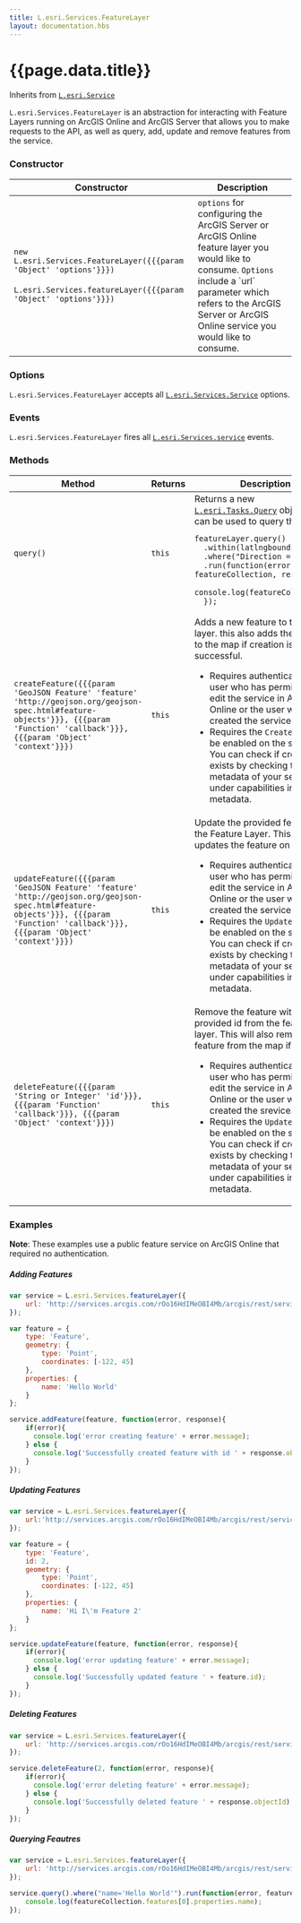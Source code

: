 ```yaml
---
title: L.esri.Services.FeatureLayer
layout: documentation.hbs
---
```


# {{page.data.title}}

Inherits from [`L.esri.Service`]({{assets}}api-reference/services/service.html)

`L.esri.Services.FeatureLayer` is an abstraction for interacting with Feature Layers running on ArcGIS Online and ArcGIS Server that allows you to make requests to the API, as well as query, add, update and remove features from the service.

### Constructor

<table>
    <thead>
        <tr>
            <th>Constructor</th>
            <th>Description</th>
        </tr>
    </thead>
    <tbody>
        <tr>
            <td><code class="nobr">new L.esri.Services.FeatureLayer({{{param 'Object' 'options'}}})</code><br><br><code class="nobr">L.esri.Services.featureLayer({{{param 'Object' 'options'}}})</code></td>
            <td><code>options</code> for configuring the ArcGIS Server or ArcGIS Online feature layer you would like to consume. <code>Options</code> include a `url` parameter which refers to the ArcGIS Server or ArcGIS Online service you would like to consume.</td>
        </tr>
    </tbody>
</table>

### Options

`L.esri.Services.FeatureLayer` accepts all [`L.esri.Services.Service`]({{assets}}api-reference/services/service.html) options.

### Events

`L.esri.Services.FeatureLayer` fires all  [`L.esri.Services.service`]({{assets}}api-reference/services/service.html) events.

### Methods

<table>
    <thead>
        <tr>
            <th>Method</th>
            <th>Returns</th>
            <th>Description</th>
        </tr>
    </thead>
    <tbody>
        <tr>
            <td><code>query()</code></td>
            <td><code>this</code></td>
            <td>
                Returns a new <a href="{{assets}}api-reference/tasks/query.html"><code>L.esri.Tasks.Query</code></a> object that can be used to query this layer.<pre class="js"><code>featureLayer.query()
  .within(latlngbounds)
  .where("Direction = 'WEST'")
  .run(function(error, featureCollection, response){
    console.log(featureCollection);
  });
</code></pre>
            </td>
        </tr>
        <tr>
            <td><code>createFeature({{{param 'GeoJSON Feature' 'feature' 'http://geojson.org/geojson-spec.html#feature-objects'}}}, {{{param 'Function' 'callback'}}}, {{{param 'Object' 'context'}}})</code></td>
            <td><code>this</code></td>
            <td>
                Adds a new feature to the feature layer. this also adds the feature to the map if creation is successful.
                <ul>
                    <li>Requires authentication as a user who has permission to edit the service in ArcGIS Online or the user who created the service.</li>
                    <li>Requires the <code>Create</code> capability be enabled on the service. You can check if creation exists by checking the metadata of your service under capabilities in the metadata.</li>
                </ul>
            </td>
        </tr>
        <tr>
            <td><code>updateFeature({{{param 'GeoJSON Feature' 'feature' 'http://geojson.org/geojson-spec.html#feature-objects'}}}, {{{param 'Function' 'callback'}}}, {{{param 'Object' 'context'}}})</code></td>
            <td><code>this</code></td>
            <td>
                Update the provided feature on the Feature Layer. This also updates the feature on the map.
                <ul>
                    <li>Requires authentication as a user who has permission to edit the service in ArcGIS Online or the user who created the service.</li>
                    <li>Requires the <code>Update</code> capability be enabled on the service. You can check if creation exists by checking the metadata of your service under capabilities in the metadata.</li>
                </ul>
            </td>
        </tr>
        <tr>
            <td><code>deleteFeature({{{param 'String or Integer' 'id'}}}, {{{param 'Function' 'callback'}}}, {{{param 'Object' 'context'}}})</code></td>
            <td><code>this</code></td>
            <td>
                Remove the feature with the provided id from the feature layer. This will also remove the feature from the map if it exists.
                <ul>
                    <li>Requires authentication as a user who has permission to edit the service in ArcGIS Online or the user who created the srevice.</li>
                    <li>Requires the <code>Update</code> capability be enabled on the service. You can check if creation exists by checking the metadata of your service under capabilities in the metadata.</li>
                </ul>
            </td>
        </tr>
    </tbody>
</table>

### Examples

**Note**: These examples use a public feature service on ArcGIS Online that required no authentication.

##### Adding Features
```js
var service = L.esri.Services.featureLayer({
    url: 'http://services.arcgis.com/rOo16HdIMeOBI4Mb/arcgis/rest/services/Pubic_Feature_Service/FeatureServer/0'
});

var feature = {
    type: 'Feature',
    geometry: {
        type: 'Point',
        coordinates: [-122, 45]
    },
    properties: {
        name: 'Hello World'
    }
};

service.addFeature(feature, function(error, response){
    if(error){
      console.log('error creating feature' + error.message);
    } else {
      console.log('Successfully created feature with id ' + response.objectId);
    }
});
```

##### Updating Features

```js
var service = L.esri.Services.featureLayer({
    url:'http://services.arcgis.com/rOo16HdIMeOBI4Mb/arcgis/rest/services/Pubic_Feature_Service/FeatureServer/0'
});

var feature = {
    type: 'Feature',
    id: 2,
    geometry: {
        type: 'Point',
        coordinates: [-122, 45]
    },
    properties: {
        name: 'Hi I\'m Feature 2'
    }
};

service.updateFeature(feature, function(error, response){
    if(error){
      console.log('error updating feature' + error.message);
    } else {
      console.log('Successfully updated feature ' + feature.id);
    }
});
```

##### Deleting Features

```js
var service = L.esri.Services.featureLayer({
    url: 'http://services.arcgis.com/rOo16HdIMeOBI4Mb/arcgis/rest/services/Pubic_Feature_Service/FeatureServer/0'
});

service.deleteFeature(2, function(error, response){
    if(error){
      console.log('error deleting feature' + error.message);
    } else {
      console.log('Successfully deleted feature ' + response.objectId);
    }
});
```

##### Querying Feautres

```js
var service = L.esri.Services.featureLayer({
    url: 'http://services.arcgis.com/rOo16HdIMeOBI4Mb/arcgis/rest/services/Pubic_Feature_Service/FeatureServer/0'
});

service.query().where("name='Hello World'").run(function(error, featureCollection, response){
    console.log(featureCollection.features[0].properties.name);
});
```